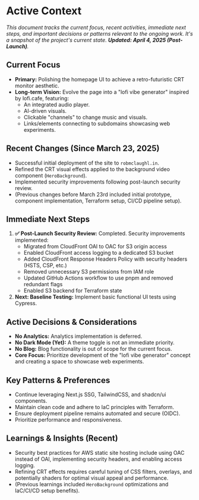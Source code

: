 # Active Context

*This document tracks the current focus, recent activities, immediate next steps, and important decisions or patterns relevant to the ongoing work. It's a snapshot of the project's current state. **Updated: April 4, 2025 (Post-Launch)**.*

## Current Focus

*   **Primary:** Polishing the homepage UI to achieve a retro-futuristic CRT monitor aesthetic.
*   **Long-term Vision:** Evolve the page into a "lofi vibe generator" inspired by lofi.cafe, featuring:
    *   An integrated audio player.
    *   AI-driven visuals.
    *   Clickable "channels" to change music and visuals.
    *   Links/elements connecting to subdomains showcasing web experiments.

## Recent Changes (Since March 23, 2025)

*   Successful initial deployment of the site to `robmclaughl.in`.
*   Refined the CRT visual effects applied to the background video component (`HeroBackground`).
*   Implemented security improvements following post-launch security review.
*   (Previous changes before March 23rd included initial prototype, component implementation, Terraform setup, CI/CD pipeline setup).

## Immediate Next Steps

1.  **✅ Post-Launch Security Review:** Completed. Security improvements implemented:
    * Migrated from CloudFront OAI to OAC for S3 origin access
    * Enabled CloudFront access logging to a dedicated S3 bucket
    * Added CloudFront Response Headers Policy with security headers (HSTS, CSP, etc.)
    * Removed unnecessary S3 permissions from IAM role
    * Updated GitHub Actions workflow to use pnpm and removed redundant flags
    * Enabled S3 backend for Terraform state
2.  **Next: Baseline Testing:** Implement basic functional UI tests using Cypress.

## Active Decisions & Considerations

*   **No Analytics:** Analytics implementation is deferred.
*   **No Dark Mode (Yet):** A theme toggle is not an immediate priority.
*   **No Blog:** Blog functionality is out of scope for the current focus.
*   **Core Focus:** Prioritize development of the "lofi vibe generator" concept and creating a space to showcase web experiments.

## Key Patterns & Preferences

*   Continue leveraging Next.js SSG, TailwindCSS, and shadcn/ui components.
*   Maintain clean code and adhere to IaC principles with Terraform.
*   Ensure deployment pipeline remains automated and secure (OIDC).
*   Prioritize performance and responsiveness.

## Learnings & Insights (Recent)

*   Security best practices for AWS static site hosting include using OAC instead of OAI, implementing security headers, and enabling access logging.
*   Refining CRT effects requires careful tuning of CSS filters, overlays, and potentially shaders for optimal visual appeal and performance.
*   (Previous learnings included `HeroBackground` optimizations and IaC/CI/CD setup benefits).
